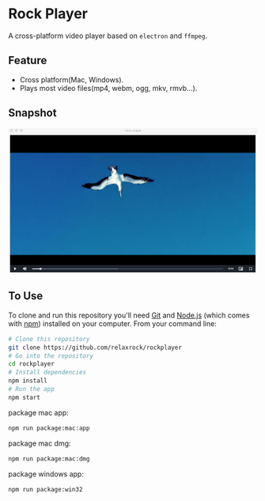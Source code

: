 # Rock Player
A cross-platform video player based on `electron` and `ffmpeg`.

## Feature

- Cross platform(Mac, Windows).
- Plays most video files(mp4, webm, ogg, mkv, rmvb...).

## Snapshot

![](doc/snapshot.png)

## To Use

To clone and run this repository you'll need [Git](https://git-scm.com) and [Node.js](https://nodejs.org/en/download/) (which comes with [npm](http://npmjs.com)) installed on your computer. From your command line:

```bash
# Clone this repository
git clone https://github.com/relaxrock/rockplayer
# Go into the repository
cd rockplayer
# Install dependencies
npm install
# Run the app
npm start
```
package mac app:

```bash
npm run package:mac:app
```

package mac dmg:

```bash
npm run package:mac:dmg
```

package windows app:

```bash
npm run package:win32
```
